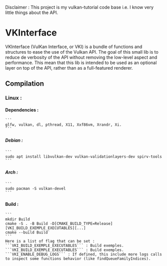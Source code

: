 Disclaimer :
    This project is my vulkan-tutorial code base i.e. I know very little things about the API.

# VKInterface 

VKInterface (VulKan Interface, or VKI) is a bundle of functions and structures to ease the use of the Vulkan API.
The goal of this small lib is to reduce de verbosity of the API without removing the low-level aspect and performance.
This mean that this lib is intended to be used as an optional layer on top of the API, rather than as a full-featured renderer.

## Compilation

### Linux :
#### Dependencies :
    ```
    glfw, vulkan, dl, pthread, X11, Xxf86vm, Xrandr, Xi.
    ```
##### Debian :
    ```
    sudo apt install libvulkan-dev vulkan-validationlayers-dev spirv-tools
    ```
##### Arch :
    ```
    sudo pacman -S vulkan-devel
    ```
[//]: # (### Windows : // TODO later)

#### Build :
    ```
    mkdir Build
    cmake -S . -B Build -D[CMAKE_BUILD_TYPE=Release][VKI_BUILD_EXEMPLE_EXECUTABLES][...]
    cmake --build Build`
    ```
    Here is a list of flag that can be set :
    ```VKI_BUILD_EXEMPLE_EXECUTABLES``` : Build exemples.
    ```VKI_BUILD_EXEMPLE_EXECUTABLES``` : Build exemples.
    ```VKI_ENABLE_DEBUG_LOGS``` : If defined, this include more logs calls to inspect some functions behavior (like findQueueFamilyIndices).
[//]: # (`VKI_DISABLE_LOGS_CALL` : If defined, all call to the logs functions are remove. // TODO)
    


